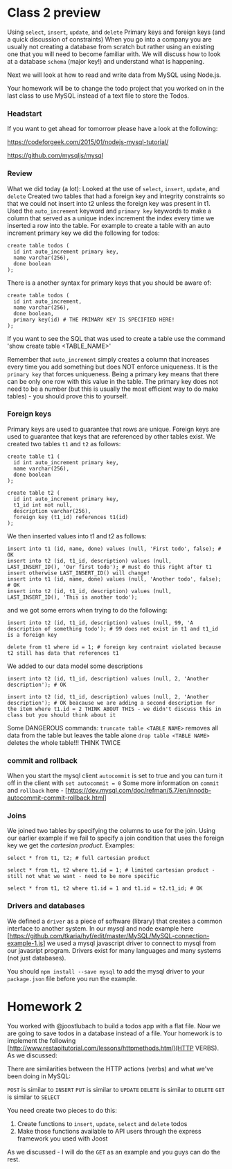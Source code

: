 # Class 2 preview 

Using `select`, `insert`, `update`, and `delete`
Primary keys and foreign keys (and a quick discussion of constraints)
When you go into a company you are usually not creating a database from scratch but rather using an existing one that you will need to become familiar with. 
We will discuss how to look at a database `schema` (major key!) and understand what is happening. 

Next we will look at how to read and write data from MySQL using  Node.js. 

Your homework will be to change the todo project that you worked on in the last class to use MySQL instead of a text file to store the Todos. 

### Headstart 
If you want to get ahead for tomorrow please have a look at the following:

https://codeforgeek.com/2015/01/nodejs-mysql-tutorial/

https://github.com/mysqljs/mysql

### Review
What we did today (a lot):
Looked at the use of  `select`, `insert`, `update`, and `delete`
Created two tables that had a foreign key and integrity constraints so that we could not insert into t2 unless the foreign key was present in t1. 
Used the `auto_increment` keyword and `primary key` keywords to make a column that served as a unique index increment the index every time we inserted a row into the table. 
For example to create a table with an auto increment primary key we did the following for todos:
```
create table todos (
  id int auto_increment primary key, 
  name varchar(256),
  done boolean
);
```
There is a another syntax for primary keys that you should be aware of: 
```
create table todos (
  id int auto_increment, 
  name varchar(256),
  done boolean, 
  primary key(id) # THE PRIMARY KEY IS SPECIFIED HERE! 
);
```
If you want to see the SQL that was used to create a table use the command 'show create table <TABLE_NAME>'

Remember that `auto_increment` simply creates a column that increases every time you add something but does NOT enforce uniqueness. It is the `primary key` that forces uniqueness. Being a primary key means that there can be only one row with this value in the table. The primary key does not need to be a number (but this is usually the most efficient way to do make tables) - you should prove this to yourself. 

### Foreign keys
Primary keys are used to guarantee that rows are unique. Foreign keys are used to guarantee that keys that are referenced by other tables exist. We created two tables `t1` and `t2` as follows:

```
create table t1 (
  id int auto_increment primary key, 
  name varchar(256), 
  done boolean
);

create table t2 (
  id int auto_increment primary key, 
  t1_id int not null, 
  description varchar(256),
  foreign key (t1_id) references t1(id)
);
```
We then inserted values into t1 and t2 as follows:

```
insert into t1 (id, name, done) values (null, 'First todo', false); # OK
insert into t2 (id, t1_id, description) values (null, LAST_INSERT_ID(), 'Our first todo'); # must do this right after t1 insert otherwise LAST_INSERT_ID() will change! 
insert into t1 (id, name, done) values (null, 'Another todo', false); # OK
insert into t2 (id, t1_id, description) values (null, LAST_INSERT_ID(), 'This is another todo');
```

and we got some errors when trying to do the following:
```
insert into t2 (id, t1_id, description) values (null, 99, 'A description of something todo'); # 99 does not exist in t1 and t1_id is a foreign key

delete from t1 where id = 1; # foreign key contraint violated because t2 still has data that references t1
```

We added to our data model some descriptions 
```
insert into t2 (id, t1_id, description) values (null, 2, 'Another description'); # OK 

insert into t2 (id, t1_id, description) values (null, 2, 'Another description'); # OK beacause we are adding a second description for the item where t1.id = 2 THINK ABOUT THIS - we didn't discuss this in class but you should think about it 

```

Some DANGEROUS commands:
`truncate table <TABLE NAME>` removes all data from the table but leaves the table alone
`drop table <TABLE NAME>` deletes the whole table!!! THINK TWICE

### commit and rollback
When you start the mysql client `autocommit` is set to true and you can turn it off in the client with `set autocommit = 0` 
Some more information on `commit` and `rollback` here - [https://dev.mysql.com/doc/refman/5.7/en/innodb-autocommit-commit-rollback.html]

### Joins 

We joined two tables by specifying the columns to use for the join. Using our earlier example if we fail to specify a join condition that uses the foreign key we get the *cartesian product*. 
Examples:
```
select * from t1, t2; # full cartesian product

select * from t1, t2 where t1.id = 1; # limited cartesian product - still not what we want - need to be more specific

select * from t1, t2 where t1.id = 1 and t1.id = t2.t1_id; # OK 
```

### Drivers and databases
We defined a `driver` as a piece of software (library) that creates a common interface to another system. In our mysql and node example here [https://github.com/tkaria/hyf/edit/master/MySQL/MySQL-connection-example-1.js] we used a mysql javascript driver to connect to mysql from our javasript program. Drivers exist for many languages and many systems (not just databases). 

You should `npm install --save mysql` to add the mysql driver to your `package.json` file before you run the example. 

# Homework 2
You worked with @joostlubach to build a todos app with a flat file. Now we are going to save todos in a database instead of a file.
Your homework is to implement the following [http://www.restapitutorial.com/lessons/httpmethods.html](HTTP VERBS). As we discussed:

There are similarities between the HTTP actions (verbs) and what we've been doing in MySQL:

`POST` is similar to `INSERT`
`PUT` is similar to `UPDATE`
`DELETE` is similar to `DELETE`
`GET` is similar to `SELECT`

You need create two pieces to do this:
1) Create functions to `insert`, `update`, `select` and `delete` todos 
2) Make those functions available to API users through the express framework you used with Joost

As we discussed - I will do the `GET` as an example and you guys can do the rest. 
